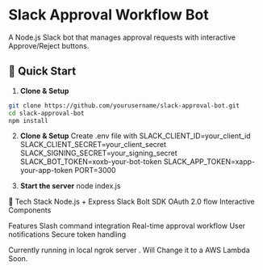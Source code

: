 # Slack Approval Workflow Bot

A Node.js Slack bot that manages approval requests with interactive Approve/Reject buttons.

## 🚀 Quick Start

1. **Clone & Setup**
```bash
git clone https://github.com/yourusername/slack-approval-bot.git
cd slack-approval-bot
npm install

```
2. **Clone & Setup**
Create .env file with
SLACK_CLIENT_ID=your_client_id
SLACK_CLIENT_SECRET=your_client_secret
SLACK_SIGNING_SECRET=your_signing_secret
SLACK_BOT_TOKEN=xoxb-your-bot-token
SLACK_APP_TOKEN=xapp-your-app-token
PORT=3000

3.  **Start the server**
node index.js

🔧 Tech Stack
Node.js + Express
Slack Bolt SDK
OAuth 2.0 flow
Interactive Components

Features
Slash command integration
Real-time approval workflow
User notifications
Secure token handling

Currently running in local ngrok server . Will Change it to a AWS Lambda Soon. 
